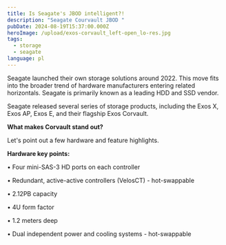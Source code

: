```yaml
---
title: Is Seagate's JBOD intelligent?!
description: "Seagate Courvault JBOD "
pubDate: 2024-08-19T15:37:00.000Z
heroImage: /upload/exos-corvault_left-open_lo-res.jpg
tags:
  - storage
  - seagate
language: pl
---
```

<p style="font-family: Abady, extra-light;">

Seagate launched their own storage solutions around 2022. This move fits into the broader trend of hardware manufacturers entering related horizontals. Seagate is primarily known as a leading HDD and SSD vendor.

Seagate released several series of storage products, including the Exos X, Exos AP, Exos E, and their flagship Exos Corvault.

</p>



<p style="font-family: Arial, sans-serif;">

<strong>What makes Corvault stand out?</strong><br>

Let's point out a few hardware and feature highlights.

</p>



<p style="font-family: Arial, sans-serif;">

<strong>Hardware key points:</strong><br>

• Four mini-SAS-3 HD ports on each controller<br>

• Redundant, active-active controllers (VelosCT) - hot-swappable<br>

• 2.12PB capacity<br>

• 4U form factor<br>

• 1.2 meters deep<br>

• Dual independent power and cooling systems - hot-swappable

</p>
